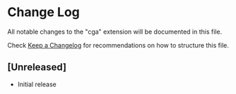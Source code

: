 # Change Log

All notable changes to the "cga" extension will be documented in this file.

Check [Keep a Changelog](http://keepachangelog.com/) for recommendations on how to structure this file.

## [Unreleased]

- Initial release